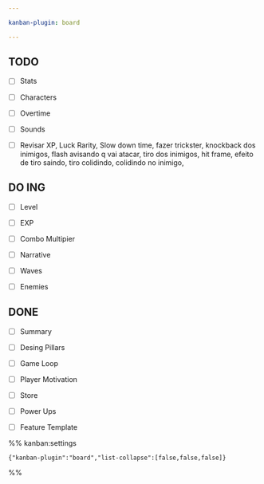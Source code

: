 ```yaml
---

kanban-plugin: board

---
```


## TODO

- [ ] Stats
- [ ] Characters
- [ ] Overtime
- [ ] Sounds
- [ ] Revisar XP, Luck Rarity, Slow down time, fazer trickster, knockback dos inimigos, flash avisando q vai atacar, tiro dos inimigos, hit frame, efeito de tiro saindo, tiro colidindo, colidindo  no inimigo,


## DO ING

- [ ] Level
- [ ] EXP
- [ ] Combo Multipier
- [ ] Narrative
- [ ] Waves
- [ ] Enemies


## DONE

- [ ] Summary
- [ ] Desing Pillars
- [ ] Game Loop
- [ ] Player Motivation
- [ ] Store
- [ ] Power Ups
- [ ] Feature Template




%% kanban:settings
```
{"kanban-plugin":"board","list-collapse":[false,false,false]}
```
%%
